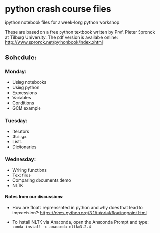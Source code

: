 # python crash course files

ipython notebook files for a week-long python workshop.

These are based on a free python textbook written by Prof. Pieter Spronck at Tilburg University. The pdf version is available online: http://www.spronck.net/pythonbook/index.xhtml



## Schedule:

### Monday:

- Using notebooks
- Using python
- Expressions
- Variables
- Conditions
- GCM example

### Tuesday:

- Iterators
- Strings
- Lists
- Dictionaries

### Wednesday:

- Writing functions
- Text files
- Comparing documents demo
- NLTK

#### Notes from our discussions:

- How are floats reprensented in python and why does that lead to imprecision?: https://docs.python.org/3.1/tutorial/floatingpoint.html

- To install NLTK via Anaconda, open the Anaconda Prompt and type:
`conda install -c anaconda nltk=3.2.4`
